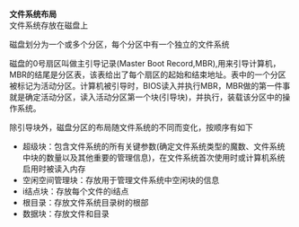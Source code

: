 **文件系统布局**  
文件系统存放在磁盘上  

磁盘划分为一个或多个分区，每个分区中有一个独立的文件系统  

磁盘的0号扇区叫做主引导记录(Master Boot Record,MBR),用来引导计算机，MBR的结尾是分区表，该表给出了每个扇区的起始和结束地址。表中的一个分区被标记为活动分区。计算机被引导时，BIOS读入并执行MBR，MBR做的第一件事就是确定活动分区，读入活动分区第一个块(引导块)，并执行，装载该分区中的操作系统。

除引导块外，磁盘分区的布局随文件系统的不同而变化，按顺序有如下
- 超级块：包含文件系统的所有关键参数(确定文件系统类型的魔数、文件系统中块的数量以及其他重要的管理信息)，在文件系统首次使用时或计算机系统启用时被读入内存
- 空闲空间管理块：存放用于管理文件系统中空闲块的信息
- i结点块：存放每个文件的i结点
- 根目录：存放文件系统目录树的根部
- 数据块：存放文件和目录